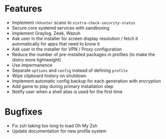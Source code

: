 # Features

- Implement `rkhunter` scans to `nixtra-check-security-status`
- Secure core systemd services with sandboxing
- Implement Graylog, Zeek, Wazuh
- Ask user in the installer for screen display resolution / fetch it automatically for apps that need to know it
- Ask user in the installer for VPN / Proxy configuration
- Reduce the number of pre-installed packages in profiles (to make the distro more lightweight)
- Use impermanence
- Separate `options` and `config` instead of defining `profile`
- Wipe clipboard history on shutdown
- Implement automatic config backup for each generation with encryption
- Add game to play during primary installation step
- Notify user when a shell alias is used for the first time

# Bugfixes

- Fix zsh taking too long to load Oh My Zsh
- Update documentation for new profile system
